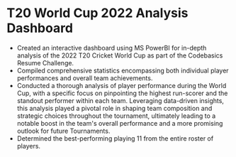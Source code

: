 
# T20 World Cup 2022 Analysis Dashboard

- Created an interactive dashboard using MS PowerBI for in-depth analysis of the 2022 T20 Cricket World Cup as part of the Codebasics Resume Challenge.
- Compiled comprehensive statistics encompassing both individual player performances and overall team achievements.
- Conducted a thorough analysis of player performance during the World Cup, with a specific focus on pinpointing the highest run-scorer and the standout performer within each team. Leveraging data-driven insights, this analysis played a pivotal role in shaping team composition and strategic choices throughout the tournament, ultimately leading to a notable boost in the team's overall performance and a more promising outlook for future Tournaments.
- Determined the best-performing playing 11 from the entire roster of players.
